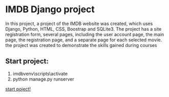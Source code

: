 # IMDB Django project

In this project, a project of the IMDB website was created, which uses Django,
Python, HTML, CSS, Boostrap and SQLite3. The project has a site registration
form, several pages, including the user account page, the main page, the
registration page, and a separate page for each selected movie. the project was
created to demonstrate the skills gained during courses

## Start project: 
1. imdbvenv\scripts\activate
2. python manage.py runserver

 <a class="nav-link" href="{% url 'filmspage:film-list' %}">start poject!</a>
